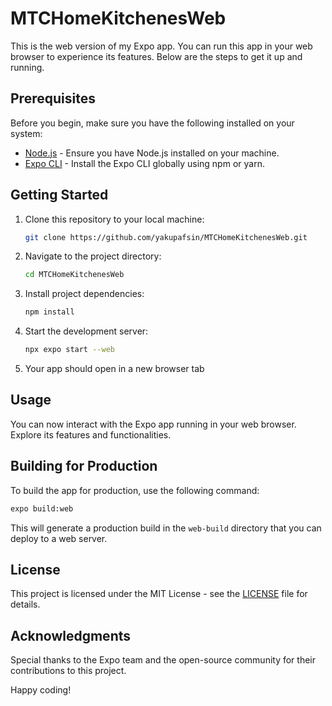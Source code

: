 # MTCHomeKitchenesWeb

This is the web version of my Expo app. You can run this app in your web browser to experience its features. Below are the steps to get it up and running.

## Prerequisites

Before you begin, make sure you have the following installed on your system:

- [Node.js](https://nodejs.org/) - Ensure you have Node.js installed on your machine.
- [Expo CLI](https://docs.expo.dev/get-started/installation/) - Install the Expo CLI globally using npm or yarn.

## Getting Started

1. Clone this repository to your local machine:

   ```bash
   git clone https://github.com/yakupafsin/MTCHomeKitchenesWeb.git
   ```

2. Navigate to the project directory:

   ```bash
   cd MTCHomeKitchenesWeb
   ```

3. Install project dependencies:

   ```bash
   npm install
   ```

4. Start the development server:

   ```bash
   npx expo start --web
   ```

5. Your app should open in a new browser tab

## Usage

You can now interact with the Expo app running in your web browser. Explore its features and functionalities.

## Building for Production

To build the app for production, use the following command:

```bash
expo build:web
```

This will generate a production build in the `web-build` directory that you can deploy to a web server.



## License

This project is licensed under the MIT License - see the [LICENSE](LICENSE) file for details.

## Acknowledgments

Special thanks to the Expo team and the open-source community for their contributions to this project.

Happy coding!